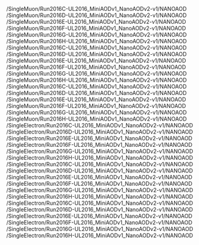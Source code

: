 /SingleMuon/Run2016C-UL2016_MiniAODv1_NanoAODv2-v1/NANOAOD
/SingleMuon/Run2016D-UL2016_MiniAODv1_NanoAODv2-v1/NANOAOD
/SingleMuon/Run2016E-UL2016_MiniAODv1_NanoAODv2-v1/NANOAOD
/SingleMuon/Run2016F-UL2016_MiniAODv1_NanoAODv2-v1/NANOAOD
/SingleMuon/Run2016G-UL2016_MiniAODv1_NanoAODv2-v1/NANOAOD
/SingleMuon/Run2016H-UL2016_MiniAODv1_NanoAODv2-v1/NANOAOD
/SingleMuon/Run2016C-UL2016_MiniAODv1_NanoAODv2-v1/NANOAOD
/SingleMuon/Run2016D-UL2016_MiniAODv1_NanoAODv2-v1/NANOAOD
/SingleMuon/Run2016E-UL2016_MiniAODv1_NanoAODv2-v1/NANOAOD
/SingleMuon/Run2016F-UL2016_MiniAODv1_NanoAODv2-v1/NANOAOD
/SingleMuon/Run2016G-UL2016_MiniAODv1_NanoAODv2-v1/NANOAOD
/SingleMuon/Run2016H-UL2016_MiniAODv1_NanoAODv2-v1/NANOAOD
/SingleMuon/Run2016C-UL2016_MiniAODv1_NanoAODv2-v1/NANOAOD
/SingleMuon/Run2016D-UL2016_MiniAODv1_NanoAODv2-v1/NANOAOD
/SingleMuon/Run2016E-UL2016_MiniAODv1_NanoAODv2-v1/NANOAOD
/SingleMuon/Run2016F-UL2016_MiniAODv1_NanoAODv2-v1/NANOAOD
/SingleMuon/Run2016G-UL2016_MiniAODv1_NanoAODv2-v1/NANOAOD
/SingleMuon/Run2016H-UL2016_MiniAODv1_NanoAODv2-v1/NANOAOD
/SingleElectron/Run2016C-UL2016_MiniAODv1_NanoAODv2-v1/NANOAOD
/SingleElectron/Run2016D-UL2016_MiniAODv1_NanoAODv2-v1/NANOAOD
/SingleElectron/Run2016E-UL2016_MiniAODv1_NanoAODv2-v1/NANOAOD
/SingleElectron/Run2016F-UL2016_MiniAODv1_NanoAODv2-v1/NANOAOD
/SingleElectron/Run2016G-UL2016_MiniAODv1_NanoAODv2-v1/NANOAOD
/SingleElectron/Run2016H-UL2016_MiniAODv1_NanoAODv2-v1/NANOAOD
/SingleElectron/Run2016C-UL2016_MiniAODv1_NanoAODv2-v1/NANOAOD
/SingleElectron/Run2016D-UL2016_MiniAODv1_NanoAODv2-v1/NANOAOD
/SingleElectron/Run2016E-UL2016_MiniAODv1_NanoAODv2-v1/NANOAOD
/SingleElectron/Run2016F-UL2016_MiniAODv1_NanoAODv2-v1/NANOAOD
/SingleElectron/Run2016G-UL2016_MiniAODv1_NanoAODv2-v1/NANOAOD
/SingleElectron/Run2016H-UL2016_MiniAODv1_NanoAODv2-v1/NANOAOD
/SingleElectron/Run2016C-UL2016_MiniAODv1_NanoAODv2-v1/NANOAOD
/SingleElectron/Run2016D-UL2016_MiniAODv1_NanoAODv2-v1/NANOAOD
/SingleElectron/Run2016E-UL2016_MiniAODv1_NanoAODv2-v1/NANOAOD
/SingleElectron/Run2016F-UL2016_MiniAODv1_NanoAODv2-v1/NANOAOD
/SingleElectron/Run2016G-UL2016_MiniAODv1_NanoAODv2-v1/NANOAOD
/SingleElectron/Run2016H-UL2016_MiniAODv1_NanoAODv2-v1/NANOAOD
